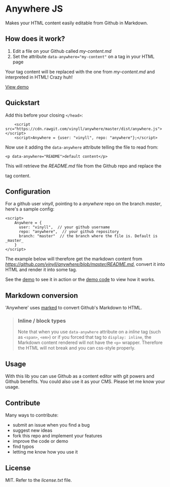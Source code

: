 # Anywhere JS

Makes your HTML content easily editable from Github in Markdown.

## How does it work?

1. Edit a file on your Github called _my-content.md_
2. Set the attribute `data-anywhere="my-content"` on a tag in your HTML page

Your tag content will be replaced with the one from _my-content.md_ and interpreted in HTML! Crazy huh!

[View demo](http://vinyll.github.io/anywhere/)


## Quickstart

Add this before your closing `</head>`:

        <script src="https://cdn.rawgit.com/vinyll/anywhere/master/dist/anywhere.js"></script>
        <script>Anywhere = {user: "vinyll", repo: "anywhere"};</script>

Now use it adding the `data-anywhere` attribute telling the file to read from:

    <p data-anywhere="README">default content</p>

This will retrieve the _README.md_ file from the Github repo and replace the <p> tag content.


## Configuration

For a github user _vinyll_, pointing to a _anywhere_ repo on the branch _master_, here's a sample config:

    <script>
        Anywhere = {
          user: "vinyll",  // your github username
          repo: "anywhere",  // your github repository
          branch: "master"  // the branch where the file is. Default is _master_
        }
    </script>

The example below will therefore get the markdown content from _https://github.com/vinyll/anywhere/blob/master/README.md_, convert it into HTML and render it into some tag.

See the [demo](http://vinyll.github.io/anywhere/) to see it in action or the [demo code](https://github.com/vinyll/anywhere/blob/gh-pages/index.html) to view how it works.


## Markdown conversion

'Anywhere' uses [marked](https://github.com/chjj/marked) to convert Github's Markdown to HTML.

> ### Inline / block types
> 
> Note that when you use `data-anywhere` attribute on a _inline_ tag (such as `<span>`, `<em>`) or if you forced that tag to `display: inline`, the Markdown content rendered will not have the `<p>` wrapper.
> Therefore the HTML will not break and you can css-style properly.


## Usage

With this lib you can use Github as a content editor with git powers and Github benefits.
You could also use it as your CMS.
Please let me know your usage.


## Contribute

Many ways to contribute:

- submit an issue when you find a bug
- suggest new ideas
- fork this repo and implement your features
- improve the code or demo
- find typos
- letting me know how you use it


## License

MIT. Refer to the _license.txt_ file.

